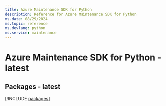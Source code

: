 ```yaml
---
title: Azure Maintenance SDK for Python
description: Reference for Azure Maintenance SDK for Python
ms.date: 08/29/2024
ms.topic: reference
ms.devlang: python
ms.service: maintenance
---
```

# Azure Maintenance SDK for Python - latest
## Packages - latest
[!INCLUDE [packages](maintenance-index.md)]
